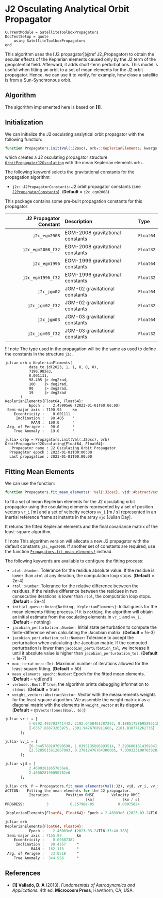 J2 Osculating Analytical Orbit Propagator
=========================================

```@meta
CurrentModule = SatelliteToolboxPropagators
DocTestSetup = quote
    using SatelliteToolboxPropagators
end
```

This algorithm uses the [J2 propagator](@ref J2_Propagator) to obtain the secular effects of
the Keplerian elements caused only by the J2 term of the geopotential field. Afterward, it
adds short-term perturbations. This model is useful when fitting an orbit to a set of mean
elements for the J2 orbit propagator. Hence, we can use it to verify, for example, how close
a satellite is from a Sun-Synchronous orbit.

## Algorithm

The algorithm implemented here is based on **[1]**.

## Initialization

We can initialize the J2 osculating analytical orbit propagator with the following function:

```julia
function Propagators.init(Val(:J2osc), orb₀::KeplerianElements; kwargs...)
```

which creates a J2 osculating propagator structure [`OrbitPropagatorJ2Osculating`](@ref)
with the mean Keplerian elements `orb₀`.
    
The following keyword selects the gravitational constants for the propagation algorithm:

- `j2c::J2PropagatorConstants`: J2 orbit propagator constants (see
  [`J2PropagatorConstants`](@ref)). (**Default** = `j2c_egm2008`)

This package contains some pre-built propagation constants for this propagator:

| **J2 Propagator Constant** | **Description**                  | **Type**  |
|---------------------------:|:---------------------------------|:----------|
|              `j2c_egm2008` | EGM-2008 gravitational constants | `Float64` |
|          `j2c_egm2008_f32` | EGM-2008 gravitational constants | `Float32` |
|              `j2c_egm1996` | EGM-1996 gravitational constants | `Float64` |
|          `j2c_egm1996_f32` | EGM-1996 gravitational constants | `Float32` |
|                `j2c_jgm02` | JGM-02 gravitational constants   | `Float64` |
|            `j2c_jgm02_f32` | JGM-02 gravitational constants   | `Float32` |
|                `j2c_jgm03` | JGM-03 gravitational constants   | `Float64` |
|            `j2c_jgm03_f32` | JGM-03 gravitational constants   | `Float32` |

!!! note
    The type used in the propagation will be the same as used to define the constants in the
    structure `j2c`.
    
```jldoctest
julia> orb = KeplerianElements(
           date_to_jd(2023, 1, 1, 0, 0, 0),
           7190.982e3,
           0.001111,
           98.405 |> deg2rad,
           100    |> deg2rad,
           90     |> deg2rad,
           19     |> deg2rad
       )
KeplerianElements{Float64, Float64}:
           Epoch :    2.45995e6 (2023-01-01T00:00:00)
 Semi-major axis : 7190.98     km
    Eccentricity :    0.001111
     Inclination :   98.405    °
            RAAN :  100.0      °
 Arg. of Perigee :   90.0      °
    True Anomaly :   19.0      °

julia> orbp = Propagators.init(Val(:J2osc), orb)
OrbitPropagatorJ2Osculating{Float64, Float64}:
   Propagator name : J2 Osculating Orbit Propagator
  Propagator epoch : 2023-01-01T00:00:00
  Last propagation : 2023-01-01T00:00:00
```

## Fitting Mean Elements

We can use the function:

```julia
function Propagators.fit_mean_elements(::Val{:J2osc}, vjd::AbstractVector{Tjd}, vr_i::AbstractVector{Tv}, vv_i::AbstractVector{Tv}; kwargs...) -> KeplerianElements{Float64, Float64}, SMatrix{6, 6, Float64}
```

to fit a set of mean Keplerian elements for the J2 osculating orbit propagator using the
osculating elements represented by a set of position vectors `vr_i` [m] and a set of
velocity vectors `vv_i` [m / s] represented in an inertial reference frame at instants in
the array `vjd` [Julian Day].

It returns the fitted Keplerian elements and the final covariance matrix of the least-square
algorithm.

!!! note
    This algorithm version will allocate a new J2 propagator with the default constants
    `j2c_egm2008`. If another set of constants are required, use the function
    [`Propagators.fit_mean_elements!`](@ref) instead.
    
The following keywords are available to configure the fitting process:

- `atol::Number`: Tolerance for the residue absolute value. If the residue is lower than
    `atol` at any iteration, the computation loop stops. (**Default** = 2e-4)
- `rtol::Number`: Tolerance for the relative difference between the residues. If the
    relative difference between the residues in two consecutive iterations is lower than
    `rtol`, the computation loop stops. (**Default** = 2e-4)
- `initial_guess::Union{Nothing, KeplerianElements}`: Initial guess for the mean elements
    fitting process. If it is `nothing`, the algorithm will obtain an initial estimate from
    the osculating elements in `vr_i` and `vv_i`. (**Default** = nothing)
- `jacobian_perturbation::Number`: Initial state perturbation to compute the
    finite-difference when calculating the Jacobian matrix. (**Default** = 1e-3)
- `jacobian_perturbation_tol::Number`: Tolerance to accept the perturbation when calculating
    the Jacobian matrix. If the computed perturbation is lower than
    `jacobian_perturbation_tol`, we increase it until it absolute value is higher than
    `jacobian_perturbation_tol`. (**Default** = 1e-7)
- `max_iterations::Int`: Maximum number of iterations allowed for the least-square fitting.
    (**Default** = 50)
- `mean_elements_epoch::Number`: Epoch for the fitted mean elements.
    (**Default** = vjd[end])
- `verbose::Bool`: If `true`, the algorithm prints debugging information to `stdout`.
    (**Default** = true)
- `weight_vector::AbstractVector`: Vector with the measurements weights for the least-square
    algorithm. We assemble the weight matrix `W` as a diagonal matrix with the elements in
    `weight_vector` at its diagonal. (**Default** = `@SVector(ones(Bool, 6))`)
    
```julia
julia> vr_i = [
           [-6792.402703741442, 2192.6458461287293, 0.18851758695295118] .* 1000,
           [-6357.88873265975, 2391.9476768911686, 2181.838771262736] .* 1000
       ];

julia> vv_i = [
           [0.3445760107690598, 1.0395135806993514, 7.393686131436984] .* 1000,
           [2.5285015912807003, 0.27812476784300005, 7.030323100703928] .* 1000
       ];

julia> vjd = [
           2.46002818657856e6,
           2.460028190050782e6
       ];

julia> orb, P = Propagators.fit_mean_elements(Val(:J2), vjd, vr_i, vv_i)
ACTION:   Fitting the mean elements for the J2 propagator.
           Iteration        Position RMSE        Velocity RMSE           Total RMSE       RMSE Variation
                                     [km]             [km / s]                  [ ]
PROGRESS:          3          6.15798e-05           0.00975024              9.75043         -0.000203903 %

(KeplerianElements{Float64, Float64}: Epoch = 2.46003e6 (2023-03-24T16:33:40.388), [0.9999771881514358 3.332831176445557e-7 … -9.720588392821589e-5 -7.124383305247769e-5; 3.3327603024689727e-7 0.9999779181940862 … 0.0032646452155289567 1.7018081890699746e-5; … ; -9.720588394942824e-5 0.0032646452155281466 … 2.2082152640332316e-5 1.794499832376423e-8; -7.12438330606674e-5 1.7018081892440988e-5 … 1.7944998330774395e-8 2.1724736479160325e-5])

julia> orb
KeplerianElements{Float64, Float64}:
           Epoch :    2.46003e6 (2023-03-24T16:33:40.388)
 Semi-major axis : 7155.99       km
    Eccentricity :    0.00307382
     Inclination :   98.4357     °
            RAAN :  162.113      °
 Arg. of Perigee :   33.0518     °
    True Anomaly :  344.956      °
```

## References

- **[1]** **Vallado, D. A** (2013). *Fundamentals of Astrodynamics and Applications*. 4th
  ed. **Microcosm Press**, Hawthorn, CA, USA.
